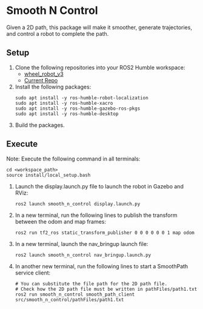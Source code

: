 # Smooth N Control
Given a 2D path, this package will make it smoother, generate trajectories, and control a robot to complete the path.

## Setup
1. Clone the following repositories into your ROS2 Humble workspace:
   * [wheel_robot_v3](https://github.com/The-Bloop/wheel_robot_v3)
   * [Current Repo](https://github.com/The-Bloop/smooth_n_control)
2. Install the following packages:
    ```
    sudo apt install -y ros-humble-robot-localization
    sudo apt install -y ros-humble-xacro
    sudo apt install -y ros-humble-gazebo-ros-pkgs
    sudo apt install -y ros-humble-desktop
3. Build the packages.

## Execute
Note: Execute the following command in all terminals:

    cd <workspace_path>
    source install/local_setup.bash

1. Launch the display.launch.py file to launch the robot in Gazebo and RViz:
   ```
   ros2 launch smooth_n_control display.launch.py
2. In a new terminal, run the following lines to publish the transform between the odom and map frames:
   ```
   ros2 run tf2_ros static_transform_publisher 0 0 0 0 0 0 1 map odom
3. In a new terminal, launch the nav_bringup launch file:
   ```
   ros2 launch smooth_n_control nav_bringup.launch.py
4. In another new terminal, run the following lines to start a SmoothPath service client:
   ```
   # You can substitute the file path for the 2D path file.
   # Check how the 2D path file must be written in pathFiles/path1.txt
   ros2 run smooth_n_control smooth_path_client src/smooth_n_control/pathFiles/path1.txt
